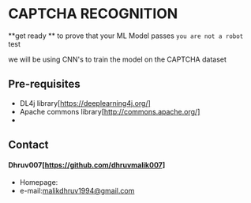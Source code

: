CAPTCHA RECOGNITION
======
**get ready **  to prove that your ML Model passes ``` you are not a robot ``` test

we will be using CNN's to train the model on the CAPTCHA dataset


## Pre-requisites
* DL4j library[https://deeplearning4j.org/]
* Apache commons library[http://commons.apache.org/]
*

## Contact
#### Dhruv007[https://github.com/dhruvmalik007]
* Homepage: 
* e-mail:malikdhruv1994@gmail.com
